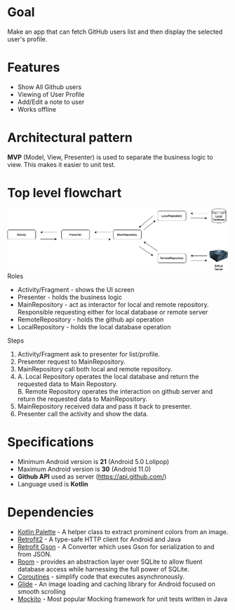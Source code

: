 # Goal
Make an app that can fetch GitHub users list and then display the selected
user's profile.

# Features
- Show All Github users
- Viewing of User Profile
- Add/Edit a note to user
- Works offline

# Architectural pattern
<b>MVP</b> (Model, View, Presenter) is used to separate the business logic to view. This makes it easier to unit test.

# Top level flowchart
![Flowchart](flowchart.png)
Roles
- Activity/Fragment - shows the UI screen
- Presenter - holds the business logic
- MainRepository - act as interactor for local and remote repository. Responsible requesting either for local database or remote server
- RemoteRepository - holds the github api operation
- LocalRepository - holds the local database operation

Steps
1. Activity/Fragment ask to presenter for list/profile.
2. Presenter request to MainRepository.
3. MainRepository call both local and remote repository.
4. A. Local Repository operates the local database and return the requested data to Main Repostory. <br>
B. Remote Repository operates the interaction on github server and return the requested data to MainRepository.
5. MainRepository received data and pass it back to presenter.
6. Presenter call the activity and show the data.


# Specifications
- Minimum Android version is <b>21</b> (Android 5.0 Lolipop)
- Maximum Android version is <b>30</b> (Android 11.0)
- <b>Github API</b> used as server (https://api.github.com/)
- Language used is <b>Kotlin</b>

# Dependencies
- [Kotlin Palette](https://developer.android.com/reference/kotlin/androidx/palette/graphics/Palette) - A helper class to extract prominent colors from an image.
- [Retrofit2](https://square.github.io/retrofit/) - A type-safe HTTP client for Android and Java
- [Retrofit Gson](https://github.com/square/retrofit/tree/master/retrofit-converters/gson) - A Converter which uses Gson for serialization to and from JSON.
- [Room](https://developer.android.com/training/data-storage/room) - provides an abstraction layer over SQLite to allow fluent database access while harnessing the full power of SQLite.
- [Coroutines](https://developer.android.com/kotlin/coroutines) - simplify code that executes asynchronously.
- [Glide](https://github.com/bumptech/glide) - An image loading and caching library for Android focused on smooth scrolling
- [Mockito](https://site.mockito.org) - Most popular Mocking framework for unit tests written in Java